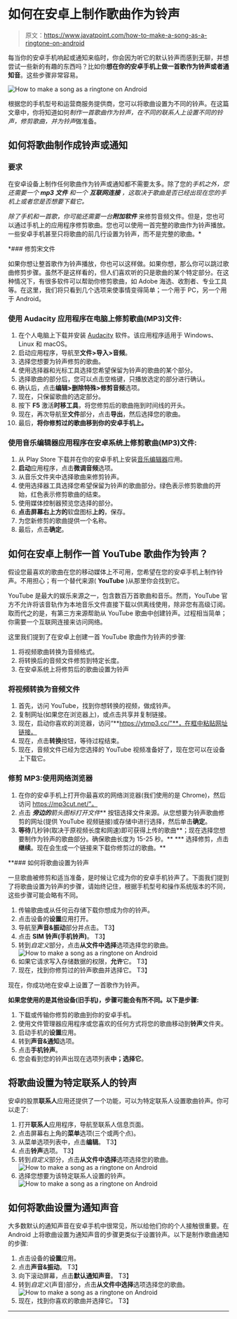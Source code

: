 # 如何在安卓上制作歌曲作为铃声

> 原文：<https://www.javatpoint.com/how-to-make-a-song-as-a-ringtone-on-android>

每当你的安卓手机响起或通知来临时，你会因为听它的默认铃声而感到无聊，并想尝试一些新的有趣的东西吗？比如你**想在你的安卓手机上做一首歌作为铃声或者通知音**。这些步骤非常容易。

![How to make a song as a ringtone on Android](img/5ea2ac96aee24ab740cf1a08a996e28e.png)

根据您的手机型号和运营商服务提供商，您可以将歌曲设置为不同的铃声。在这篇文章中，你将知道如何*制作一首歌曲作为铃声，在不同的联系人上设置不同的铃声，修剪歌曲，并为铃声*做准备。

## 如何将歌曲制作成铃声或通知

### 要求

在安卓设备上制作任何歌曲作为铃声或通知都不需要太多。除了您的*手机之外，您还需要一个 ***mp3 文件*** 和一个 ***互联网连接*** ，这取决于歌曲是否已经出现在您的手机上或者您是否想要下载它。*

 *除了手机和一首歌，你可能还需要一台****附加软件*** 来修剪音频文件。但是，您也可以通过手机上的应用程序修剪歌曲。您也可以使用一首完整的歌曲作为铃声播放。一些安卓手机甚至只将歌曲的前几行设置为铃声，而不是完整的歌曲。*

 *### 修剪宋文件

如果你想让整首歌作为铃声播放，你也可以这样做。如果你想，那么你可以跳过歌曲修剪步骤。虽然不是这样看的，但人们喜欢听的只是歌曲的某个特定部分。在这种情况下，有很多软件可以帮助你修剪歌曲，如 Adobe 海选、收割者、专业工具等。在这里，我们将只看到几个选项来使事情变得简单；一个用于 PC，另一个用于 Android。

### 使用 Audacity 应用程序在电脑上修剪歌曲(MP3)文件:

1.  在个人电脑上下载并安装 [Audacity](https://www.audacityteam.org/download/) 软件。该应用程序适用于 Windows、Linux 和 macOS。
2.  启动应用程序，导航至**文件>导入>音频**。
3.  选择您想要为铃声修剪的歌曲。
4.  使用选择器和光标工具选择您希望保留为铃声的歌曲的某个部分。
5.  选择歌曲的部分后，您可以点击空格键，只播放选定的部分进行确认。
6.  确认后，点击**编辑>删除特殊>修剪音频**选项。
7.  现在，只保留歌曲的选定部分。
8.  按下 **F5** 激活**时移工具**，将您修剪后的歌曲拖到时间线的开头。
9.  现在，再次导航至**文件**部分，点击**导出**，然后选择您的歌曲。
10.  最后，**将你修剪过的歌曲移到你的安卓手机上。**

### 使用音乐编辑器应用程序在安卓系统上修剪歌曲(MP3)文件:

1.  从 Play Store 下载并在你的安卓手机上安装[音乐编辑器](https://play.google.com/store/apps/details?id=com.binghuo.audioeditor.mp3editor.musiceditor)应用。
2.  **启动**应用程序，点击**微调音频**选项。
3.  从音乐文件夹中选择歌曲来修剪铃声。
4.  使用选择器工具选择您希望保留为铃声的歌曲部分。绿色表示修剪歌曲的开始，红色表示修剪歌曲的结束。
5.  使用媒体控制器预览您选择的部分。
6.  **点击屏幕右上方的**软盘图标**上的**，保存。
7.  为您新修剪的歌曲提供一个名称。
8.  最后，点击**确定**。

## 如何在安卓上制作一首 YouTube 歌曲作为铃声？

假设您最喜欢的歌曲在您的移动媒体上不可用，您希望在您的安卓手机上制作铃声。不用担心；有一个替代来源( **YouTube** )从那里你会找到它。

YouTube 是最大的娱乐来源之一，包含数百万首歌曲和音乐。然而，YouTube 官方不允许将该音轨作为本地音乐文件直接下载以供离线使用，除非您有高级订阅。取而代之的是，有第三方来源帮助从 YouTube 歌曲中创建铃声。过程相当简单；你需要一个互联网连接来访问网络。

这里我们提到了在安卓上创建一首 YouTube 歌曲作为铃声的步骤:

1.  将视频歌曲转换为音频格式。
2.  将转换后的音频文件修剪到特定长度。
3.  在安卓系统上将修剪后的歌曲设置为铃声

### 将视频转换为音频文件

1.  首先，访问 YouTube，找到你想转换的视频，做成铃声。
2.  复制网址(如果您在浏览器上)，或点击共享并复制链接。
3.  现在，启动你喜欢的浏览器，访问“**https://ytmp3.cc/"**，在框中粘贴网址链接。
4.  现在，点击**转换**按钮，等待过程结束。
5.  现在，音频文件已经为您选择的 YouTube 视频准备好了，现在您可以在设备上下载它。

### 修剪 MP3:使用网络浏览器

1.  在你的安卓手机上打开你最喜欢的网络浏览器(我们使用的是 Chrome)，然后访问 https://mp3cut.net/"。
2.  点击 ***旁边的**箭头**图标打开文件*** 按钮选择文件来源。从您想要为铃声歌曲修剪的网址(提供 YouTube 视频链接)或存储中进行选择，然后单击**确定**。
3.  **等待**几秒钟(取决于原视频长度和网速)即可获得上传的歌曲**；现在选择您想要制作为铃声的歌曲部分。确保歌曲长度为 15-25 秒。**
***   选择修剪，点击**继续**。现在会生成一个链接来下载你修剪过的歌曲。**

 **### 如何将歌曲设置为铃声

一旦歌曲被修剪和适当准备，是时候让它成为你的安卓手机铃声了。下面我们提到了将歌曲设置为铃声的步骤，请始终记住，根据手机型号和操作系统版本的不同，这些步骤可能会略有不同。

1.  传输歌曲或从任何云存储下载你想成为你的铃声。
2.  点击设备的**设置**应用打开。
3.  导航至**声音&振动**部分并点击。
    T3】
4.  点击 **SIM 铃声(手机铃声)**。
    T3】
5.  转到*自定义*部分，点击**从文件中选择**选项选择您的歌曲。
    ![How to make a song as a ringtone on Android](img/b7fea5031a8b85451c2f0a2bb9f5df2f.png)
6.  如果它请求写入存储数据的权限，**允许**它。
    T3】
7.  现在，找到你修剪过的铃声歌曲并选择它。
    T3】

现在，你成功地在安卓上设置了一首歌作为铃声。

**如果您使用的是其他设备(旧手机)，步骤可能会有所不同。以下是步骤:**

1.  下载或传输你修剪的歌曲到你的安卓手机。
2.  使用文件管理器应用程序或您喜欢的任何方式将您的歌曲移动到**铃声**文件夹。
3.  启动手机的**设置**应用。
4.  转到**声音&通知**选项。
5.  点击**手机铃声**。
6.  您会看到您的铃声出现在选项列表**中；选择它**。

## 将歌曲设置为特定联系人的铃声

安卓的股票**联系人**应用还提供了一个功能，可以为特定联系人设置歌曲铃声。你可以走了:

1.  打开**联系人**应用程序，导航至联系人信息页面。
2.  点击屏幕右上角的**菜单**选项(三个或两个点)。
3.  从菜单选项列表中，点击**编辑**。
    T3】
4.  点击**铃声**选项。
    T3】
5.  转到*自定义*部分，点击**从文件中选择**选项选择您的歌曲。
    ![How to make a song as a ringtone on Android](img/17fa66e9934ec9037c561410333218ca.png)
6.  选择您想要为该特定联系人设置的铃声。
    ![How to make a song as a ringtone on Android](img/f6ee5f73cff08c16784c39638f08318d.png)

## 如何将歌曲设置为通知声音

大多数默认的通知声音在安卓手机中很常见，所以给他们你的个人接触很重要。在 Android 上将歌曲设置为通知声音的步骤更类似于设置铃声。以下是制作歌曲通知的步骤:

1.  点击设备的**设置**应用。
2.  点击**声音&振动**。
    T3】
3.  向下滚动屏幕，点击**默认通知声音**。
    T3】
4.  转到*自定义*(声音)部分，点击**从文件中选择**选项选择您的歌曲。
    ![How to make a song as a ringtone on Android](img/5af29eabbf2f7abbbce67250dc45a7d8.png)
5.  现在，找到你喜欢的歌曲并选择它。
    T3】

* * *****